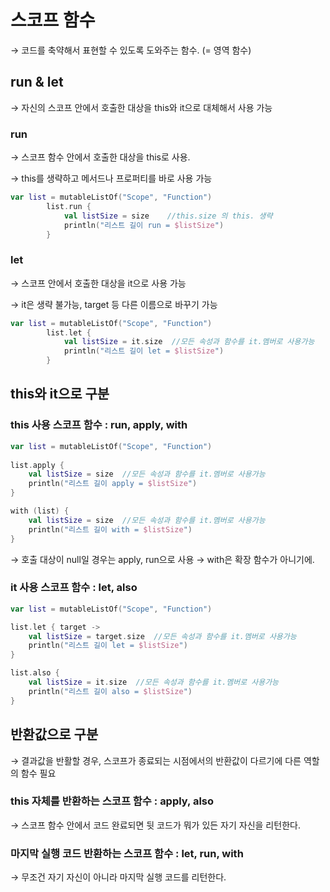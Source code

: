 # 스코프 함수

→ 코드를 축약해서 표현할 수 있도록 도와주는 함수. (= 영역 함수)

## run & let

→ 자신의 스코프 안에서 호출한 대상을 this와 it으로 대체해서 사용 가능

### run

→ 스코프 함수 안에서 호출한 대상을 this로 사용.

→ this를 생략하고 메서드나 프로퍼티를 바로 사용 가능

```kotlin
var list = mutableListOf("Scope", "Function")
        list.run {
            val listSize = size    //this.size 의 this. 생략
            println("리스트 길이 run = $listSize")
        }
```

### let

→ 스코프 안에서 호출한 대상을 it으로 사용 가능

→ it은 생략 불가능, target 등 다른 이름으로 바꾸기 가능

```kotlin
var list = mutableListOf("Scope", "Function")
        list.let {
            val listSize = it.size  //모든 속성과 함수를 it.멤버로 사용가능
            println("리스트 길이 let = $listSize")
        }
```

## this와 it으로 구분

### this 사용 스코프 함수 : run, apply, with

```kotlin
var list = mutableListOf("Scope", "Function")
        
list.apply {
    val listSize = size  //모든 속성과 함수를 it.멤버로 사용가능
    println("리스트 길이 apply = $listSize")
}

with (list) {
    val listSize = size  //모든 속성과 함수를 it.멤버로 사용가능
    println("리스트 길이 with = $listSize")
}
```

→ 호출 대상이 null일 경우는 apply, run으로 사용 → with은 확장 함수가 아니기에.

### it 사용 스코프 함수 : let, also

```kotlin
var list = mutableListOf("Scope", "Function")

list.let { target ->
    val listSize = target.size  //모든 속성과 함수를 it.멤버로 사용가능
    println("리스트 길이 let = $listSize")
}

list.also { 
    val listSize = it.size  //모든 속성과 함수를 it.멤버로 사용가능
    println("리스트 길이 also = $listSize")
}
```

## 반환값으로 구분

→ 결과값을 반활할 경우, 스코프가 종료되는 시점에서의 반환값이 다르기에 다른 역할의 함수 필요

### this 자체를 반환하는 스코프 함수 : apply, also

→ 스코프 함수 안에서 코드 완료되면 뒷 코드가 뭐가 있든 자기 자신을 리턴한다.

### 마지막 실행 코드 반환하는 스코프 함수 : let, run, with

→ 무조건 자기 자신이 아니라 마지막 실행 코드를 리턴한다.